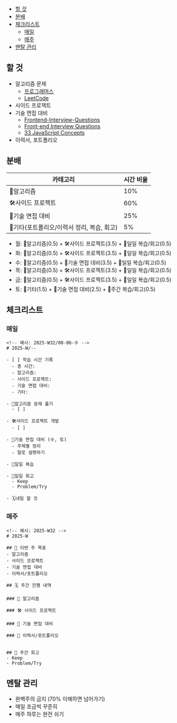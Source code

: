 - [할 것](#할-것)
- [분배](#분배)
- [체크리스트](#체크리스트)
  - [매일](#매일)
  - [매주](#매주)
- [멘탈 관리](#멘탈-관리)

## 할 것

- 알고리즘 문제
  - [프로그래머스](https://programmers.co.kr/)
  - [LeetCode](https://leetcode.com/)
- 사이드 프로젝트
- 기술 면접 대비
  - [Frontend-Interview-Questions](https://github.com/Esoolgnah/Frontend-Interview-Questions)
  - [Front-end Interview Questions](https://github.com/h5bp/Front-end-Developer-Interview-Questions)
  - [33 JavaScript Concepts](https://github.com/leonardomso/33-js-concepts)
- 이력서, 포트폴리오

## 분배

| 카테고리                                   | 시간 비율 |
| ------------------------------------------ | --------- |
| 🧠알고리즘                                 | 10%       |
| 🛠️사이드 프로젝트                          | 60%       |
| 🤝기술 면접 대비                           | 25%       |
| 🔄기타(포트폴리오/이력서 정리, 복습, 회고) | 5%        |

- 월: 🧠알고리즘(0.5) + 🛠️사이드 프로젝트(3.5) + 🔄일일 복습/회고(0.5)
- 화: 🧠알고리즘(0.5) + 🛠️사이드 프로젝트(3.5) + 🔄일일 복습/회고(0.5)
- 수: 🧠알고리즘(0.5) + 🤝기술 면접 대비(3.5) + 🔄일일 복습/회고(0.5)
- 목: 🧠알고리즘(0.5) + 🛠️사이드 프로젝트(3.5) + 🔄일일 복습/회고(0.5)
- 금: 🧠알고리즘(0.5) + 🛠️사이드 프로젝트(3.5) + 🔄일일 복습/회고(0.5)
- 토: 🔄기타(1.5) + 🤝기술 면접 대비(2.5) + 🔄주간 복습/회고(0.5)

## 체크리스트

### 매일

```
<!-- 예시: 2025-W32/08-06-수 -->
# 2025-W/--

- [ ] 학습 시간 기록
  - 총 시간:
  - 알고리즘:
  - 사이드 프로젝트:
  - 기술 면접 대비:
  - 기타:

- 🧠알고리즘 문제 풀기
  - [ ]

- 🛠️사이드 프로젝트 개발
  - [ ]

- 🤝기술 면접 대비 (수, 토)
  - 주제별 정리
  - 말로 설명하기

- 🔄일일 복습

- 🔄일일 회고
  - Keep
  - Problem/Try

- 🗓️내일 할 것

```

### 매주

```
<!-- 예시: 2025-W32 -->
# 2025-W

## 🎯 이번 주 목표
- 알고리즘
- 사이드 프로젝트
- 기술 면접 대비
- 이력서/포트폴리오

## 🗓️ 주간 진행 내역

### 🧠 알고리즘

### 🛠️ 사이드 프로젝트

### 🤝 기술 면접 대비

### 🔄 이력서/포트폴리오


## 🔄 주간 회고
- Keep
- Problem/Try

```

## 멘탈 관리

- 완벽주의 금지 (70% 이해하면 넘어가기)
- 매일 조금씩 꾸준히
- 매주 하루는 완전 쉬기
